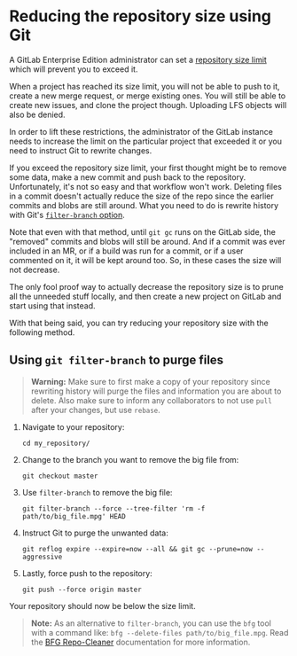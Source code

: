 # Reducing the repository size using Git

A GitLab Enterprise Edition administrator can set a [repository size limit][admin-repo-size]
which will prevent you to exceed it.

When a project has reached its size limit, you will not be able to push to it,
create a new merge request, or merge existing ones. You will still be able to
create new issues, and clone the project though. Uploading LFS objects will
also be denied.

In order to lift these restrictions, the administrator of the GitLab instance
needs to increase the limit on the particular project that exceeded it or you
need to instruct Git to rewrite changes.

If you exceed the repository size limit, your first thought might be to remove
some data, make a new commit and push back to the repository. Unfortunately,
it's not so easy and that workflow won't work. Deleting files in a commit doesn't
actually reduce the size of the repo since the earlier commits and blobs are
still around. What you need to do is rewrite history with Git's
[`filter-branch` option][gitscm].

Note that even with that method, until `git gc` runs on the GitLab side, the
"removed" commits and blobs will still be around. And if a commit was ever
included in an MR, or if a build was run for a commit, or if a user commented
on it, it will be kept around too. So, in these cases the size will not decrease.

The only fool proof way to actually decrease the repository size is to prune all
the unneeded stuff locally, and then create a new project on GitLab and start
using that instead.

With that being said, you can try reducing your repository size with the
following method.

## Using `git filter-branch` to purge files

> **Warning:**
> Make sure to first make a copy of your repository since rewriting history will
> purge the files and information you are about to delete. Also make sure to
> inform any collaborators to not use `pull` after your changes, but use `rebase`.

1. Navigate to your repository:

    ```
    cd my_repository/
    ```

1. Change to the branch you want to remove the big file from:

    ```
    git checkout master
    ```

1. Use `filter-branch` to remove the big file:

    ```
    git filter-branch --force --tree-filter 'rm -f path/to/big_file.mpg' HEAD
    ```

1. Instruct Git to purge the unwanted data:

    ```
    git reflog expire --expire=now --all && git gc --prune=now --aggressive
    ```

1. Lastly, force push to the repository:

    ```
    git push --force origin master
    ```

Your repository should now be below the size limit.

> **Note:**
> As an alternative to `filter-branch`, you can use the `bfg` tool with a
> command like: `bfg --delete-files path/to/big_file.mpg`. Read the
> [BFG Repo-Cleaner][bfg] documentation for more information.

[admin-repo-size]: https://docs.gitlab.com/ee/user/admin_area/settings/account_and_limit_settings.html#repository-size-limit
[bfg]: https://rtyley.github.io/bfg-repo-cleaner/
[gitscm]: https://git-scm.com/book/en/v2/Git-Tools-Rewriting-History#The-Nuclear-Option:-filter-branch
